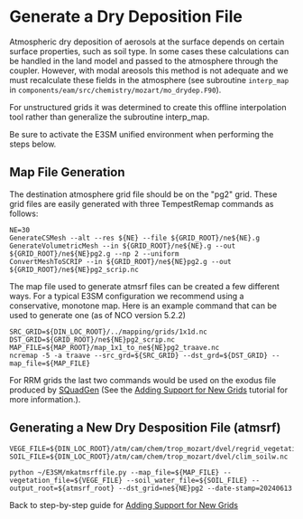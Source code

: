 # Generate a Dry Deposition File

Atmospheric dry deposition of aerosols at the surface depends on certain surface properties, such as soil type. In some cases these calculations can be handled in the land model and passed to the atmosphere through the coupler. However, with modal areosols this method is not adequate and we must recalculate these fields in the atmosphere (see subroutine `interp_map` in `components/eam/src/chemistry/mozart/mo_drydep.F90`).

For unstructured grids it was determined to create this offline interpolation tool rather than generalize the subroutine interp_map.

Be sure to activate the E3SM unified environment when performing the steps below.

## Map File Generation

The destination atmosphere grid file should be on the "pg2" grid. These grid files are easily generated with three TempestRemap commands as follows:

```shell
NE=30
GenerateCSMesh --alt --res ${NE} --file ${GRID_ROOT}/ne${NE}.g
GenerateVolumetricMesh --in ${GRID_ROOT}/ne${NE}.g --out ${GRID_ROOT}/ne${NE}pg2.g --np 2 --uniform
ConvertMeshToSCRIP --in ${GRID_ROOT}/ne${NE}pg2.g --out ${GRID_ROOT}/ne${NE}pg2_scrip.nc
```

The map file used to generate atmsrf files can be created a few different ways. For a typical E3SM configuration we recommend using a conservative, monotone map. Here is an example command that can be used to generate one (as of NCO version 5.2.2)

```shell
SRC_GRID=${DIN_LOC_ROOT}/../mapping/grids/1x1d.nc
DST_GRID=${GRID_ROOT}/ne${NE}pg2_scrip.nc
MAP_FILE=${MAP_ROOT}/map_1x1_to_ne${NE}pg2_traave.nc
ncremap -5 -a traave --src_grd=${SRC_GRID} --dst_grd=${DST_GRID} --map_file=${MAP_FILE}
```

For RRM grids the last two commands would be used on the exodus file produced by [SQuadGen](https://github.com/ClimateGlobalChange/squadgen) (See the [Adding Support for New Grids](https://docs.e3sm.org/user-guides/adding-grid-support-overview.md) tutorial for more information.).

## Generating a New Dry Desposition File (atmsrf)

```shell
VEGE_FILE=${DIN_LOC_ROOT}/atm/cam/chem/trop_mozart/dvel/regrid_vegetation.nc
SOIL_FILE=${DIN_LOC_ROOT}/atm/cam/chem/trop_mozart/dvel/clim_soilw.nc

python ~/E3SM/mkatmsrffile.py --map_file=${MAP_FILE} --vegetation_file=${VEGE_FILE} --soil_water_file=${SOIL_FILE} --output_root=${atmsrf_root} --dst_grid=ne${NE}pg2 --date-stamp=20240613
```

Back to step-by-step guide for [Adding Support for New Grids](../adding-grid-support-step-by-step-guide.md)
